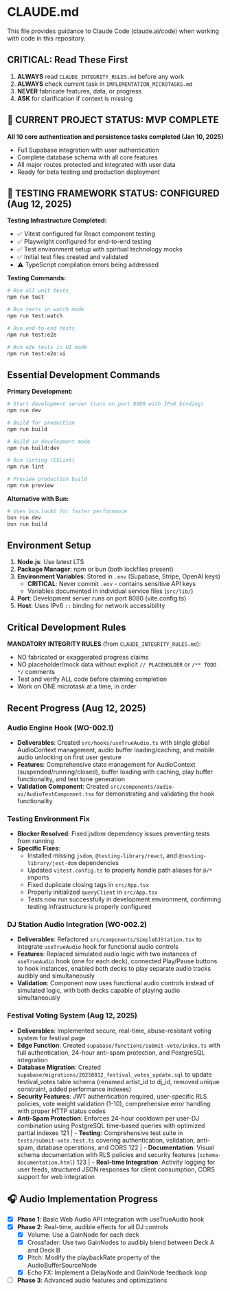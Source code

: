 # CLAUDE.md

This file provides guidance to Claude Code (claude.ai/code) when working with code in this repository.

## CRITICAL: Read These First

1. **ALWAYS** read `CLAUDE_INTEGRITY_RULES.md` before any work
2. **ALWAYS** check current task in `IMPLEMENTATION_MICROTASKS.md`
3. **NEVER** fabricate features, data, or progress
4. **ASK** for clarification if context is missing

## 🎉 **CURRENT PROJECT STATUS: MVP COMPLETE**

**All 10 core authentication and persistence tasks completed (Jan 10, 2025)**

- Full Supabase integration with user authentication
- Complete database schema with all core features
- All major routes protected and integrated with user data
- Ready for beta testing and production deployment

## 🧪 **TESTING FRAMEWORK STATUS: CONFIGURED (Aug 12, 2025)**

**Testing Infrastructure Completed:**
- ✅ Vitest configured for React component testing
- ✅ Playwright configured for end-to-end testing
- ✅ Test environment setup with spiritual technology mocks
- ✅ Initial test files created and validated
- ⚠️ TypeScript compilation errors being addressed

**Testing Commands:**
```bash
# Run all unit tests
npm run test

# Run tests in watch mode
npm run test:watch

# Run end-to-end tests
npm run test:e2e

# Run e2e tests in UI mode
npm run test:e2e:ui
```

## Essential Development Commands

**Primary Development:**

```bash
# Start development server (runs on port 8080 with IPv6 binding)
npm run dev

# Build for production
npm run build

# Build in development mode  
npm run build:dev

# Run linting (ESLint)
npm run lint

# Preview production build
npm run preview
```

**Alternative with Bun:**

```bash
# Uses bun.lockb for faster performance
bun run dev
bun run build
```

## Environment Setup

1. **Node.js**: Use latest LTS
2. **Package Manager**: npm or bun (both lockfiles present)
3. **Environment Variables**: Stored in `.env` (Supabase, Stripe, OpenAI keys)
   - **CRITICAL**: Never commit `.env` - contains sensitive API keys
   - Variables documented in individual service files (`src/lib/`)
4. **Port**: Development server runs on port 8080 (vite.config.ts)
5. **Host**: Uses IPv6 `::` binding for network accessibility

## Critical Development Rules

**MANDATORY INTEGRITY RULES** (from `CLAUDE_INTEGRITY_RULES.md`):

- NO fabricated or exaggerated progress claims
- NO placeholder/mock data without explicit `// PLACEHOLDER` or `/** TODO */` comments
- Test and verify ALL code before claiming completion
- Work on ONE microtask at a time, in order

## Recent Progress (Aug 12, 2025)

### Audio Engine Hook (WO-002.1)
- **Deliverables**: Created `src/hooks/useTrueAudio.ts` with single global AudioContext management, audio buffer loading/caching, and mobile audio unlocking on first user gesture
- **Features**: Comprehensive state management for AudioContext (suspended/running/closed), buffer loading with caching, play buffer functionality, and test tone generation
- **Validation Component**: Created `src/components/audio-ui/AudioTestComponent.tsx` for demonstrating and validating the hook functionality

### Testing Environment Fix
- **Blocker Resolved**: Fixed jsdom dependency issues preventing tests from running
- **Specific Fixes**:
  - Installed missing `jsdom`, `@testing-library/react`, and `@testing-library/jest-dom` dependencies
  - Updated `vitest.config.ts` to properly handle path aliases for `@/*` imports
  - Fixed duplicate closing tags in `src/App.tsx`
  - Properly initialized `queryClient` in `src/App.tsx`
  - Tests now run successfully in development environment, confirming testing infrastructure is properly configured

### DJ Station Audio Integration (WO-002.2)
- **Deliverables**: Refactored `src/components/SimpleDJStation.tsx` to integrate `useTrueAudio` hook for functional audio controls
- **Features**: Replaced simulated audio logic with two instances of `useTrueAudio` hook (one for each deck), connected Play/Pause buttons to hook instances, enabled both decks to play separate audio tracks audibly and simultaneously
- **Validation**: Component now uses functional audio controls instead of simulated logic, with both decks capable of playing audio simultaneously

### Festival Voting System (Aug 12, 2025)

- **Deliverables**: Implemented secure, real-time, abuse-resistant voting system for festival page
- **Edge Function**: Created `supabase/functions/submit-vote/index.ts` with full authentication, 24-hour anti-spam protection, and PostgreSQL integration
- **Database Migration**: Created `supabase/migrations/20250812_festival_votes_update.sql` to update festival_votes table schema (renamed artist_id to dj_id, removed unique constraint, added performance indexes)
- **Security Features**: JWT authentication required, user-specific RLS policies, vote weight validation (1-10), comprehensive error handling with proper HTTP status codes
- **Anti-Spam Protection**: Enforces 24-hour cooldown per user-DJ combination using PostgreSQL time-based queries with optimized partial indexes
121 | - **Testing**: Comprehensive test suite in `tests/submit-vote.test.ts` covering authentication, validation, anti-spam, database operations, and CORS
122 | - **Documentation**: Visual schema documentation with RLS policies and security features (`schema-documentation.html`)
123 | - **Real-time Integration**: Activity logging for user feeds, structured JSON responses for client consumption, CORS support for web integration

## 🎧 Audio Implementation Progress

- [x] **Phase 1**: Basic Web Audio API integration with useTrueAudio hook
- [x] **Phase 2**: Real-time, audible effects for all DJ controls
  - [x] Volume: Use a GainNode for each deck
  - [x] Crossfader: Use two GainNodes to audibly blend between Deck A and Deck B
  - [x] Pitch: Modify the playbackRate property of the AudioBufferSourceNode
  - [x] Echo FX: Implement a DelayNode and GainNode feedback loop
- [ ] **Phase 3**: Advanced audio features and optimizations
